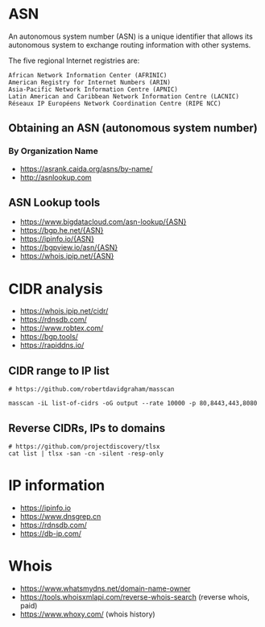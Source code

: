 # ASN

An autonomous system number (ASN) is a unique identifier that allows its autonomous system to exchange routing information with other systems.

The five regional Internet registries are:

    African Network Information Center (AFRINIC)
    American Registry for Internet Numbers (ARIN)
    Asia-Pacific Network Information Centre (APNIC)
    Latin American and Caribbean Network Information Centre (LACNIC)
    Réseaux IP Européens Network Coordination Centre (RIPE NCC)

## Obtaining an ASN (autonomous system number)

### By Organization Name

- https://asrank.caida.org/asns/by-name/
- http://asnlookup.com

## ASN Lookup tools 

- https://www.bigdatacloud.com/asn-lookup/{ASN}
- https://bgp.he.net/{ASN}
- https://ipinfo.io/{ASN}
- https://bgpview.io/asn/{ASN}
- https://whois.ipip.net/{ASN}

# CIDR analysis

- https://whois.ipip.net/cidr/
- https://rdnsdb.com/
- https://www.robtex.com/
- https://bgp.tools/
- https://rapiddns.io/

## CIDR range to IP list

```
# https://github.com/robertdavidgraham/masscan

masscan -iL list-of-cidrs -oG output --rate 10000 -p 80,8443,443,8080
```

## Reverse CIDRs, IPs to domains

```
# https://github.com/projectdiscovery/tlsx
cat list | tlsx -san -cn -silent -resp-only
```

# IP information

- https://ipinfo.io
- https://www.dnsgrep.cn
- https://rdnsdb.com/
- https://db-ip.com/

# Whois

- https://www.whatsmydns.net/domain-name-owner
- https://tools.whoisxmlapi.com/reverse-whois-search (reverse whois, paid)
- https://www.whoxy.com/ (whois history)
